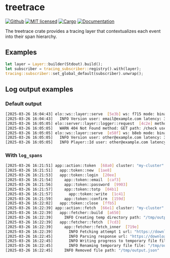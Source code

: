 # treetrace

[![Github](https://github.com/m-lima/treetrace/actions/workflows/check.yml/badge.svg)](https://github.com/m-lima/treetrace/actions/workflows/check.yml)
[![MIT licensed](https://img.shields.io/badge/license-MIT-blue.svg)](LICENSE)
[![Cargo](https://img.shields.io/crates/v/treetrace.svg)](https://crates.io/crates/treetrace)
[![Documentation](https://docs.rs/treetrace/badge.svg)](https://docs.rs/treetrace)

The treetrace crate provides a tracing layer that contextualizes each event into their span
hierarchy.

## Examples

```rust
let layer = Layer::builder(Stdout).build();
let subscriber = tracing_subscriber::registry().with(layer);
tracing::subscriber::set_global_default(subscriber).unwrap();
```

## Log output examples

### Default output

```bash
[2025-03-26 16:04:43] elo::ws::layer::serve  [5e3b] ws: f715 mode: binary
[2025-03-26 16:04:43]   INFO Version user: email@example.com latency: 3.056µs
[2025-03-26 16:05:05] elo::server::layer::logger::request  [4c2e] method: GET path: /check
[2025-03-26 16:05:05]   WARN 404 Not Found method: GET path: /check user: other@example.com latency: 243.065µs
[2025-03-26 16:05:05] elo::ws::layer::serve  [e58f] ws: b8eb mode: binary
[2025-03-26 16:05:05]   INFO Version user: other@example.com latency: 3.166µs
[2025-03-26 16:05:05]   INFO Player::Id user: other@example.com latency: 4.077µs
```

### With `log_spans`

```bash
[2025-03-26 16:21:51] app::action::token  [68a0] cluster: "my-cluster" email: "email@example.com" driver: Driver { binary: "firefox", command: "geckodriver" }
[2025-03-26 16:21:51]   app::token::new  [1ae8]
[2025-03-26 16:21:53]   app::token::login  [20ee]
[2025-03-26 16:21:54]     app::token::email  [caf3]
[2025-03-26 16:21:56]     app::token::password  [9903]
[2025-03-26 16:21:57]     app::token::totp  [04b1]
[2025-03-26 16:21:57]       app::token::write  [1c41]
[2025-03-26 16:21:59]     app::token::confirm  [159d]
[2025-03-26 16:22:02]   app::token::close  [ffb5]
[2025-03-26 16:22:39] app::action::fetch  [66e1] cluster: "my-cluster" project: Some("bla") after: None max: Some(10000) load: None
[2025-03-26 16:22:39]   app::fetcher::build  [a650]
[2025-03-26 16:22:39]     INFO Creating temp directory path: "/tmp/output.json"
[2025-03-26 16:22:39]   app::fetcher::fetch  [7cd3]
[2025-03-26 16:22:39]     app::fetcher::fetch_inner  [719e]
[2025-03-26 16:22:39]       INFO Fetching attempt 1 url: "https://download.com/all?limit=10000&project=bla"
[2025-03-26 16:22:45]       INFO Parsing response url: "https://download.com/all?limit=10000&project=bla"
[2025-03-26 16:22:45]       INFO Writing progress to temporary file file: BufWriter { writer: File, buffer: 0/8192 }
[2025-03-26 16:22:45]       INFO Renaming temporary file file: "/tmp/output.json"
[2025-03-26 16:22:45]     INFO Removed file path: "/tmp/output.json"
```
